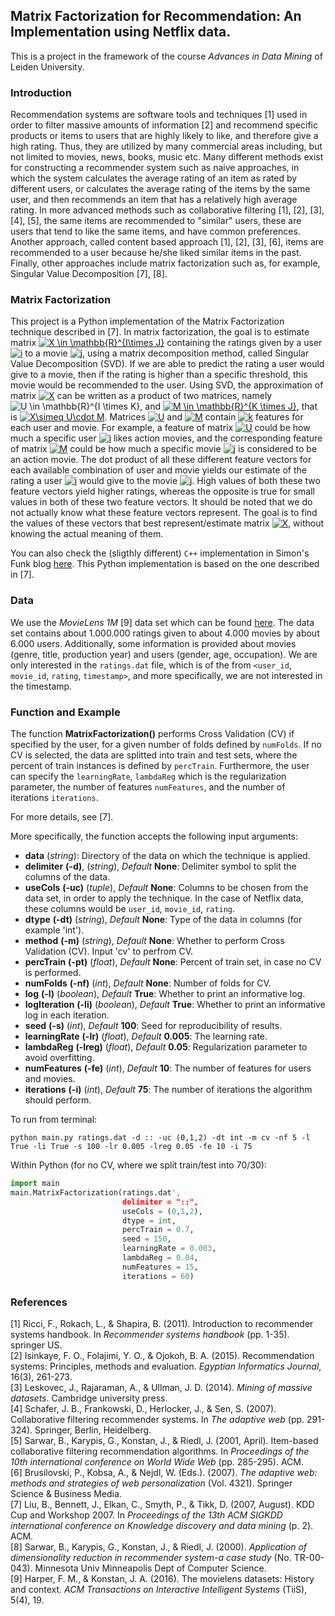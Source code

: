 ## Matrix Factorization for Recommendation: An Implementation using Netflix data.

This is a project in the framework of the course *Advances in Data Mining* of Leiden University. 

### Introduction

Recommendation systems are software tools and techniques [1] used in order to filter massive amounts of information [2] and recommend specific products or items to users that are highly likely to like, and therefore give a high rating. Thus, they are utilized by many commercial areas including, but not limited to movies, news, books, music etc. Many different methods exist for constructing a recommender system such as naive approaches, in which the system calculates the average rating of an item as rated by different users, or calculates the average rating of the items by the same user, and then recommends an item that has a relatively high average rating. In more advanced methods such as collaborative filtering [1], [2], [3], [4], [5], the same items are recommended to "similar" users, these are users that tend to like the same items, and have common preferences. Another approach, called content based approach [1], [2], [3], [6], items are recommended to a user because he/she liked similar items in the past. Finally, other approaches include matrix factorization such as, for example, Singular Value Decomposition [7], [8].

### Matrix Factorization

This project is a Python implementation of the Matrix Factorization technique described in [7]. In matrix factorization, the goal is to estimate matrix <a href="https://www.codecogs.com/eqnedit.php?latex=X&space;\in&space;\mathbb{R}^{I\times&space;J}" target="_blank"><img src="https://latex.codecogs.com/gif.latex?X&space;\in&space;\mathbb{R}^{I\times&space;J}" title="X \in \mathbb{R}^{I\times J}" /></a> containing the ratings given by a user <a href="https://www.codecogs.com/eqnedit.php?latex=i" target="_blank"><img src="https://latex.codecogs.com/gif.latex?i" title="i" /></a> to a movie <a href="https://www.codecogs.com/eqnedit.php?latex=j" target="_blank"><img src="https://latex.codecogs.com/gif.latex?j" title="j" /></a>, using a matrix decomposition method, called Singular Value Decomposition (SVD). If we are able to predict the rating a user would give to a movie, then if the rating is higher than a specific threshold, this movie would be recommended to the user. Using SVD, the approximation of matrix <a href="https://www.codecogs.com/eqnedit.php?latex=X" target="_blank"><img src="https://latex.codecogs.com/gif.latex?X" title="X" /></a> can be written as a product of two matrices, namely <img src="https://latex.codecogs.com/gif.latex?U&space;\in&space;\mathbb{R}^{I&space;\times&space;K}" title="U \in \mathbb{R}^{I \times K}" />, and <a href="https://www.codecogs.com/eqnedit.php?latex=M&space;\in&space;\mathbb{R}^{K&space;\times&space;J}" target="_blank"><img src="https://latex.codecogs.com/gif.latex?M&space;\in&space;\mathbb{R}^{K&space;\times&space;J}" title="M \in \mathbb{R}^{K \times J}" /></a>, that is <a href="https://www.codecogs.com/eqnedit.php?latex=X\simeq&space;U\cdot&space;M" target="_blank"><img src="https://latex.codecogs.com/gif.latex?X\simeq&space;U\cdot&space;M" title="X\simeq U\cdot M" /></a>. Matrices <a href="https://www.codecogs.com/eqnedit.php?latex=U" target="_blank"><img src="https://latex.codecogs.com/gif.latex?U" title="U" /></a> and <a href="https://www.codecogs.com/eqnedit.php?latex=M" target="_blank"><img src="https://latex.codecogs.com/gif.latex?M" title="M" /></a> contain <a href="https://www.codecogs.com/eqnedit.php?latex=k" target="_blank"><img src="https://latex.codecogs.com/gif.latex?k" title="k" /></a> features for each user and movie. For example, a feature of matrix <a href="https://www.codecogs.com/eqnedit.php?latex=U" target="_blank"><img src="https://latex.codecogs.com/gif.latex?U" title="U" /></a> could be how much a specific user <a href="https://www.codecogs.com/eqnedit.php?latex=i" target="_blank"><img src="https://latex.codecogs.com/gif.latex?i" title="i" /></a> likes action movies, and the corresponding feature of matrix <a href="https://www.codecogs.com/eqnedit.php?latex=M" target="_blank"><img src="https://latex.codecogs.com/gif.latex?M" title="M" /></a> could be how much a specific movie <a href="https://www.codecogs.com/eqnedit.php?latex=j" target="_blank"><img src="https://latex.codecogs.com/gif.latex?j" title="j" /></a> is considered to be an action movie. The dot product of all these different feature vectors for each available combination of user and movie yields our estimate of the rating a user <a href="https://www.codecogs.com/eqnedit.php?latex=i" target="_blank"><img src="https://latex.codecogs.com/gif.latex?i" title="i" /></a> would give to the movie <a href="https://www.codecogs.com/eqnedit.php?latex=j" target="_blank"><img src="https://latex.codecogs.com/gif.latex?j" title="j" /></a>. High values of both these two feature vectors yield higher ratings, whereas the opposite is true for small values in both of these two feature vectors. It should be noted that we do not actually know what these feature vectors represent. The goal is to find the values of these vectors that best represent/estimate matrix <a href="https://www.codecogs.com/eqnedit.php?latex=X" target="_blank"><img src="https://latex.codecogs.com/gif.latex?X" title="X" /></a>, without knowing the actual meaning of them.

You can also check the (sligthly different) `C++` implementation in Simon's Funk blog [here](http://sifter.org/~simon/journal/20061211.html). This Python implementation is based on the one described in [7]. 

### Data

We use the *MovieLens 1M* [9] data set which can be found [here](http://grouplens.org/datasets/movielens/). The data set contains about 1.000.000 ratings given to about 4.000 movies by about 6.000 users. Additionally, some information is provided about movies (genre, title, production year) and users (gender, age, occupation). We are only interested in the `ratings.dat` file, which is of the from `<user_id`, `movie_id`, `rating`, `timestamp>`, and more specifically, we are not interested in the timestamp.   

### Function and Example

The function **MatrixFactorization()** performs Cross Validation (CV) if specified by the user, for a given number of folds defined by `numFolds`. If no CV is selected, the data are splitted into train and test sets, where the percent of train instances is defined by `percTrain`. Furthermore, the user can specify the `learningRate`, `lambdaReg` which is the regularization parameter, the number of features `numFeatures`, and the number of iterations `iterations`.    

For more details, see [7].

More specifically, the function accepts the following input arguments:     

* **data** (*string*): Directory of the data on which the technique is applied.    
* **delimiter** **(-d)**, (*string*), *Default* **None**: Delimiter symbol to split the columns of the data.     
* **useCols** **(-uc)** (*tuple*), *Default* **None**: Columns to be chosen from the data set, in order to apply the technique. In the case of Netflix data, these columns would be `user_id`, `movie_id`, `rating`.     
* **dtype** **(-dt)** (*string*), *Default* **None**: Type of the data in columns (for example 'int').     
* **method** **(-m)** (*string*), *Default* **None**: Whether to perform Cross Validation (CV). Input 'cv' to perfrom CV.    
* **percTrain** **(-pt)** (*float*), *Default* **None**: Percent of train set, in case no CV is performed.    
* **numFolds** **(-nf)** (*int*), *Default* **None**: Number of folds for CV.    
* **log** **(-l)** (*boolean*), *Default* **True**: Whether to print an informative log.    
* **logIteration** **(-li)** (*boolean*), *Default* **True**: Whether to print an informative log in each iteration.
* **seed** **(-s)** (*int*), *Default* **100**: Seed for reproducibility of results.
* **learningRate** **(-lr)** (*float*), *Default* **0.005**: The learning rate.
* **lambdaReg** **(-lreg)** (*float*), *Default* **0.05**: Regularization parameter to avoid overfitting.    
* **numFeatures** **(-fe)** (*int*), *Default* **10**: The number of features for users and movies.    
* **iterations** **(-i)** (*int*), *Default* **75**: The number of iterations the algorithm should perform.

To run from terminal:    

```
python main.py ratings.dat -d :: -uc (0,1,2) -dt int -m cv -nf 5 -l True -li True -s 100 -lr 0.005 -lreg 0.05 -fe 10 -i 75    
```    
Within Python (for no CV, where we split train/test into 70/30):   
```python
import main
main.MatrixFactorization(ratings.dat', 
                         delimiter = "::", 
                         useCols = (0,1,2), 
                         dtype = int, 
                         percTrain = 0.7, 
                         seed = 150, 
                         learningRate = 0.003, 
                         lambdaReg = 0.04, 
                         numFeatures = 15, 
                         iterations = 60)

```



### References   
[1] Ricci, F., Rokach, L., & Shapira, B. (2011). Introduction to recommender systems handbook. In *Recommender systems handbook*                           (pp. 1-35). springer US.    
[2] Isinkaye, F. O., Folajimi, Y. O., & Ojokoh, B. A. (2015). Recommendation systems: Principles, methods and evaluation. *Egyptian Informatics Journal*, 16(3), 261-273.     
[3] Leskovec, J., Rajaraman, A., & Ullman, J. D. (2014). *Mining of massive datasets*. Cambridge university press.     
[4] Schafer, J. B., Frankowski, D., Herlocker, J., & Sen, S. (2007). Collaborative filtering recommender systems. In *The adaptive web* (pp. 291-324). Springer, Berlin, Heidelberg.     
[5] Sarwar, B., Karypis, G., Konstan, J., & Riedl, J. (2001, April). Item-based collaborative filtering recommendation algorithms. In *Proceedings of the 10th international conference on World Wide Web* (pp. 285-295). ACM.     
[6] Brusilovski, P., Kobsa, A., & Nejdl, W. (Eds.). (2007). *The adaptive web: methods and strategies of web personalization* (Vol. 4321). Springer Science & Business Media.    
[7] Liu, B., Bennett, J., Elkan, C., Smyth, P., & Tikk, D. (2007, August). KDD Cup and Workshop 2007. In *Proceedings of the 13th ACM SIGKDD international conference on Knowledge discovery and data mining* (p. 2). ACM.    
[8] Sarwar, B., Karypis, G., Konstan, J., & Riedl, J. (2000). *Application of dimensionality reduction in recommender system-a case study* (No. TR-00-043). Minnesota Univ Minneapolis Dept of Computer Science.     
[9] Harper, F. M., & Konstan, J. A. (2016). The movielens datasets: History and context. *ACM Transactions on Interactive Intelligent Systems* (TiiS), 5(4), 19.     




